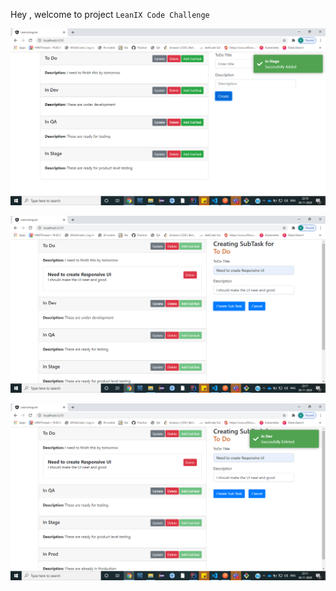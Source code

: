 Hey , welcome to project `LeanIX Code Challenge`



![alt text](https://github.com/Raviezz/LeanIX-Angular/blob/main/src/assets/images/create-todo.png?raw=true)


![alt text](https://github.com/Raviezz/LeanIX-Angular/blob/main/src/assets/images/subtask-creation.png?raw=true)


![alt text](https://github.com/Raviezz/LeanIX-Angular/blob/main/src/assets/images/delete-screen.png?raw=true)


